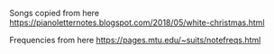 Songs copied from here
https://pianoletternotes.blogspot.com/2018/05/white-christmas.html

Frequencies from here
https://pages.mtu.edu/~suits/notefreqs.html